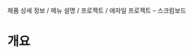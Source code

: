 <!--breadcrumb:제품 상세 정보 / 메뉴 설명 / 프로젝트 / 애자일 프로젝트 – 스크럼보드--><span class="md-breadcrumb">제품 상세 정보 / 메뉴 설명 / 프로젝트 / 애자일 프로젝트 – 스크럼보드</span>
# 개요
